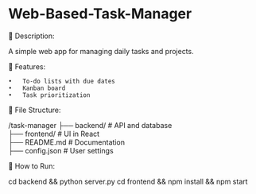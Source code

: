 # Web-Based-Task-Manager

📌 Description:

A simple web app for managing daily tasks and projects.

📜 Features:

	•	To-do lists with due dates
	•	Kanban board
	•	Task prioritization

📂 File Structure:

/task-manager
 ├── backend/       # API and database  
 ├── frontend/      # UI in React  
 ├── README.md      # Documentation  
 ├── config.json    # User settings  

🚀 How to Run:

cd backend && python server.py
cd frontend && npm install && npm start

